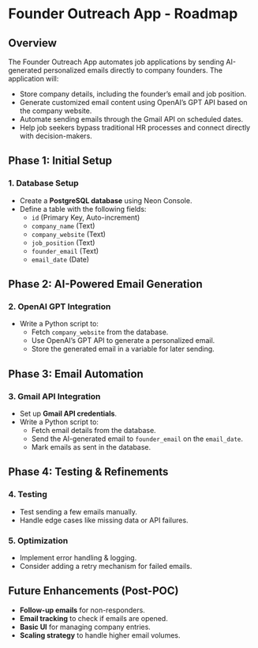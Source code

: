 # Founder Outreach App - Roadmap

## Overview
The Founder Outreach App automates job applications by sending AI-generated personalized emails directly to company founders. The application will:
- Store company details, including the founder’s email and job position.
- Generate customized email content using OpenAI’s GPT API based on the company website.
- Automate sending emails through the Gmail API on scheduled dates.
- Help job seekers bypass traditional HR processes and connect directly with decision-makers.

## Phase 1: Initial Setup
### 1. Database Setup
- Create a **PostgreSQL database** using Neon Console.
- Define a table with the following fields:
  - `id` (Primary Key, Auto-increment)
  - `company_name` (Text)
  - `company_website` (Text)
  - `job_position` (Text)
  - `founder_email` (Text)
  - `email_date` (Date)

## Phase 2: AI-Powered Email Generation
### 2. OpenAI GPT Integration
- Write a Python script to:
  - Fetch `company_website` from the database.
  - Use OpenAI’s GPT API to generate a personalized email.
  - Store the generated email in a variable for later sending.

## Phase 3: Email Automation
### 3. Gmail API Integration
- Set up **Gmail API credentials**.
- Write a Python script to:
  - Fetch email details from the database.
  - Send the AI-generated email to `founder_email` on the `email_date`.
  - Mark emails as sent in the database.

## Phase 4: Testing & Refinements
### 4. Testing
- Test sending a few emails manually.
- Handle edge cases like missing data or API failures.

### 5. Optimization
- Implement error handling & logging.
- Consider adding a retry mechanism for failed emails.

## Future Enhancements (Post-POC)
- **Follow-up emails** for non-responders.
- **Email tracking** to check if emails are opened.
- **Basic UI** for managing company entries.
- **Scaling strategy** to handle higher email volumes.

